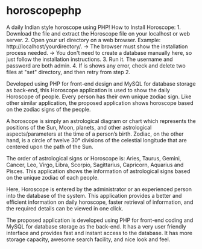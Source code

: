 # horoscopephp
A daily Indian style horoscope using PHP!
How to Install Horoscope:
	1.	Download the file and extract the Horoscope file on your localhost or web server.
	2.	Open your url directory on a web browser. Example: http://localhost/yourdirectory/.
-> The browser must show the installation process needed.
-> You don't need to create a database manually here, so just follow the installation instructions.
	3.	Run it. The username and password are both admin.
	4.	If is shows any error, check and delete two files at "set" directory, and then retry from step 2.

Developed using PHP for front-end design and MySQL for database storage as back-end, this Horoscope application is used to show the daily Horoscope of people. Every person has their own unique zodiac sign. Like other similar application, the proposed application shows horoscope based on the zodiac signs of the people.

A horoscope is simply an astrological diagram or chart which represents the positions of the Sun, Moon, planets, and other astrological aspects/parameters at the time of a person’s birth. Zodiac, on the other hand, is a circle of twelve 30° divisions of the celestial longitude that are centered upon the path of the Sun.

The order of astrological signs or Horoscope is: Aries, Taurus, Gemini, Cancer, Leo, Virgo, Libra, Scorpio, Sagittarius, Capricorn, Aquarius and Pisces. This application shows the information of astrological signs based on the unique zodiac of each people.

Here, Horoscope is entered by the administrator or an experienced person into the database of the system. This application provides a better and efficient information on daily horoscope, faster retrieval of information, and the required details can be viewed in one click.

The proposed application is developed using PHP for front-end coding and MySQL for database storage as the back-end. It has a very user friendly interface and provides fast and instant access to the database. It has more storage capacity, awesome search facility, and nice look and feel.

